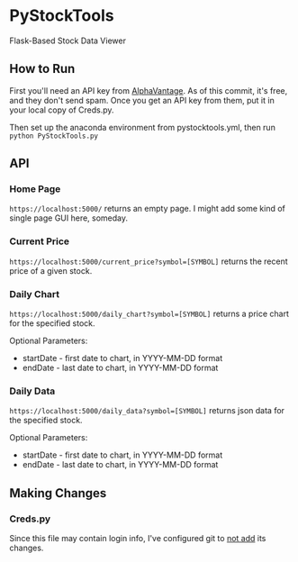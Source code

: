 # PyStockTools
Flask-Based Stock Data Viewer

## How to Run
First you'll need an API key from [AlphaVantage](https://www.alphavantage.co/). As of this commit, it's free, and they don't send spam. Once you get an API key from them, put it in your local copy of Creds.py.

Then set up the anaconda environment from pystocktools.yml, then run `python PyStockTools.py`

## API
### Home Page
`https://localhost:5000/` returns an empty page. I might add some kind of single page GUI here, someday.
### Current Price
`https://localhost:5000/current_price?symbol=[SYMBOL]` returns the recent price of a given stock.
### Daily Chart
`https://localhost:5000/daily_chart?symbol=[SYMBOL]` returns a price chart for the specified stock.

Optional Parameters:
* startDate - first date to chart, in YYYY-MM-DD format
* endDate - last date to chart, in YYYY-MM-DD format

### Daily Data
`https://localhost:5000/daily_data?symbol=[SYMBOL]` returns json data for the specified stock.

Optional Parameters:
* startDate - first date to chart, in YYYY-MM-DD format
* endDate - last date to chart, in YYYY-MM-DD format

## Making Changes
### Creds.py
Since this file may contain login info, I've configured git to [not add](https://stackoverflow.com/a/39776107) its changes.
